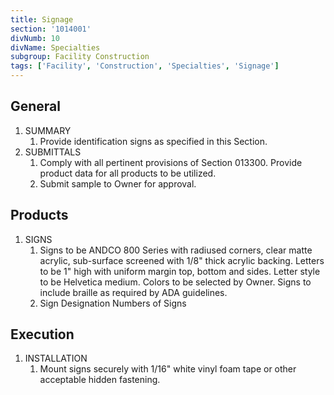 ```yaml
---
title: Signage
section: '1014001'
divNumb: 10
divName: Specialties
subgroup: Facility Construction
tags: ['Facility', 'Construction', 'Specialties', 'Signage']
---
```

## General

1. SUMMARY
   1. Provide identification signs as specified in this Section.
1. SUBMITTALS
   1. Comply with all pertinent provisions of Section 013300. Provide product data for all products to be utilized.
   2. Submit sample to Owner for approval.

## Products

1. SIGNS
   1. Signs to be ANDCO 800 Series with radiused corners, clear matte acrylic, sub-surface screened with 1/8" thick acrylic backing. Letters to be 1" high with uniform margin top, bottom and sides. Letter style to be Helvetica medium. Colors to be selected by Owner. Signs to include braille as required by ADA guidelines.
   2. Sign Designation Numbers of Signs 

## Execution

1. INSTALLATION
   1. Mount signs securely with 1/16" white vinyl foam tape or other acceptable hidden fastening.
